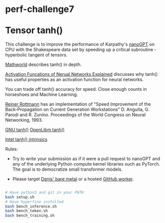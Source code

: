 # perf-challenge7 <br> <br> Tensor tanh()

This challenge is to improve the performance of Karpathy's [nanoGPT](https://github.com/karpathy/nanoGPT) on CPU with the Shakespeare data set by speeding up a critical subroutine - hyperbolic tangent of tensors. 

[Mathworld](https://mathworld.wolfram.com/HyperbolicTangent.html) describes tanh() in depth.

[Activation Funcations of Nerual Networks Explained](https://towardsdatascience.com/activation-functions-neural-networks-1cbd9f8d91d6) discusses why tanh() has useful properties as an activation function for neural networks.

You can trade off tanh() accuracy for speed. Close enough counts in horseshoes and Machine Learning. 

[Reiner Rottmann](https://github.com/rrottmann/anguita) has an implementation of "Speed Improvement of the Back-Propagation on Current Generation
Workstations" D. Anguita, G. Parodi and R. Zunino. Proceedings of the World Congress on Neural Networking, 1993.

[GNU tanh()](https://github.com/bminor/glibc/blob/master/sysdeps/ieee754/dbl-64/s_tanh.c)
[OpenLibm tanh()](https://github.com/JuliaMath/openlibm/blob/master/src/s_tanh.c)

[Intel tanh() intrinsics](https://www.intel.com/content/www/us/en/develop/documentation/cpp-compiler-developer-guide-and-reference/top/compiler-reference/intrinsics/intrinsics-for-short-vector-math-library-ops/intrinsics-for-trigonometric-operations/mm-tanh-ps-mm256-tanh-ps.html)


Rules:

* Try to write your submission as if it were a pull request to nanoGPT and any of the underlying Python compute kernel libraries such as PyTorch. The goal is to democratize small transformer models.

* Please target [Denis' bare metal](https://easyperf.net/blog/2022/05/28/Performance-analysis-and-tuning-contest-6#target-configuration) or a hosted [GitHub worker](https://docs.github.com/en/actions/using-github-hosted-runners/about-github-hosted-runners#supported-runners-and-hardware-resources). 


```bash

# Have python3 and git in your PATH
bash setup.sh	
# Have hyperfine installed
bash bench_inference.sh
bash bench_token.sh
bash bench_training.sh
```

